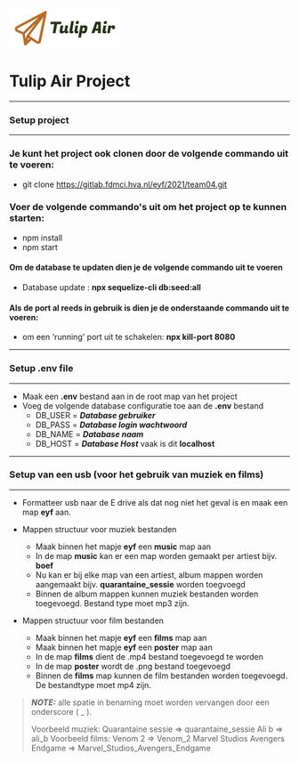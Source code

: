 ![Tulip Air](public/images/logo-nav.png )

# Tulip Air Project
***
### Setup project
***

### Je kunt het project ook clonen door de volgende commando uit te voeren:

+ git clone https://gitlab.fdmci.hva.nl/eyf/2021/team04.git
### Voer de volgende commando's uit om het project op te kunnen starten:

+ npm install
+ npm start

#### Om de database te updaten dien je de volgende commando uit te voeren

+ Database update : **npx sequelize-cli db:seed:all**

#### Als de port al reeds in gebruik is dien je de onderstaande commando uit te voeren:

+ om een 'running' port uit te schakelen: **npx kill-port 8080**
  

***
### Setup .env file
***
+ Maak een **.env** bestand aan in de root map van het project
+ Voeg de volgende database configuratie toe aan de **.env** bestand
    + DB_USER = ***Database gebruiker***
    + DB_PASS = ***Database login wachtwoord***
    + DB_NAME = ***Database naam***
    + DB_HOST = ***Database Host*** vaak is dit **localhost**
***
### Setup van een usb (voor het gebruik van muziek en films)
***
+ Formatteer usb naar de E drive als dat nog niet het geval is en maak een map **eyf** aan.
+ Mappen structuur voor muziek bestanden
  + Maak binnen het mapje **eyf** een **music** map aan
  + In de map **music** kan er een map worden gemaakt per artiest bijv. **boef**
  + Nu kan er bij elke map van een artiest, album mappen worden aangemaakt bijv. **quarantaine_sessie** worden toegvoegd
  + Binnen de album mappen kunnen muziek bestanden worden toegevoegd. Bestand type moet mp3 zijn.


+ Mappen structuur voor film bestanden
  + Maak binnen het mapje **eyf** een **films** map aan
  + Maak binnen het mapje **eyf** een **poster** map aan
  + In de map **films** dient de .mp4 bestand toegevoegd te worden
  + In de map **poster** wordt de .png bestand toegevoegd
  + Binnen de **films** map kunnen de film bestanden worden toegevoegd. De bestandtype moet mp4 zijn. 

> **_NOTE:_** alle spatie in benaming moet worden vervangen door een onderscore ( _ ).
> 
> Voorbeeld muziek:
> Quarantaine sessie => quarantaine_sessie 
> Ali b => ali_b
> Voorbeeld films:
> Venom 2 => Venom_2
> Marvel Studios Avengers Endgame => Marvel_Studios_Avengers_Endgame
